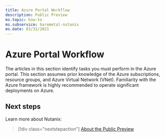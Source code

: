 ```yaml
---
title: Azure Portal Workflow 
description: Public Preview
ms.topic: how-to
ms.subservice: baremetal-nutanix
ms.date: 03/31/2021
---
```


# Azure Portal Workflow  

The articles in this section identify tasks you must perform in the Azure portal.
This section assumes prior knowledge of the Azure subscriptions, resource groups, and Azure 
Virtual Network (VNet). Familiarity with the Azure framework is highly recommended to operate 
significant deployments on Azure.

## Next steps

Learn more about Nutanix:

> [!div class="nextstepaction"]
> [About the Public Preview](about-the-public-preview.md)
